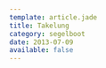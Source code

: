 ```yaml
---
template: article.jade
title: Takelung
category: segelboot
date: 2013-07-09
available: false
---
```

